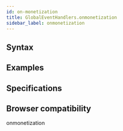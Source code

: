 ```yaml
---
id: on-monetization
title: GlobalEventHandlers.onmonetization
sidebar_label: onmonetization
---
```



## Syntax

## Examples

## Specifications

## Browser compatibility

onmonetization
